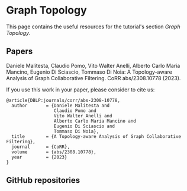 # Graph Topology

This page contains the useful resources for the tutorial's section _Graph Topology_.

## Papers

Daniele Malitesta, Claudio Pomo, Vito Walter Anelli, Alberto Carlo Maria Mancino, Eugenio Di Sciascio, Tommaso Di Noia: A Topology-aware Analysis of Graph Collaborative Filtering. CoRR abs/2308.10778 (2023).

If you use this work in your paper, please consider to cite us:

```
@article{DBLP:journals/corr/abs-2308-10778,
  author       = {Daniele Malitesta and
                  Claudio Pomo and
                  Vito Walter Anelli and
                  Alberto Carlo Maria Mancino and
                  Eugenio Di Sciascio and
                  Tommaso Di Noia},
  title        = {A Topology-aware Analysis of Graph Collaborative Filtering},
  journal      = {CoRR},
  volume       = {abs/2308.10778},
  year         = {2023}
}
```

## GitHub repositories
